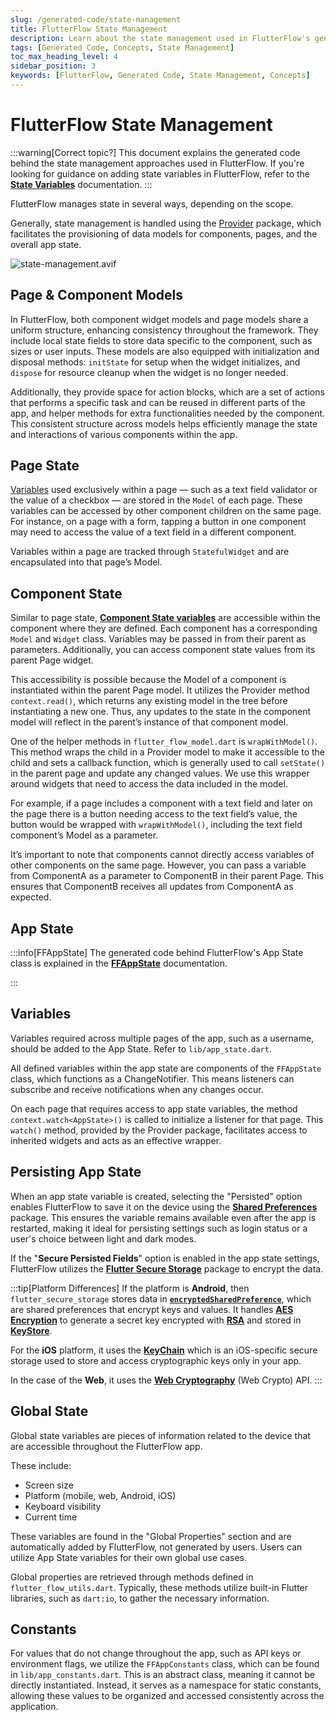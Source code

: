 ```yaml
---
slug: /generated-code/state-management
title: FlutterFlow State Management
description: Learn about the state management used in FlutterFlow's generated code.
tags: [Generated Code, Concepts, State Management]
toc_max_heading_level: 4
sidebar_position: 3
keywords: [FlutterFlow, Generated Code, State Management, Concepts]
---
```


# FlutterFlow State Management

:::warning[Correct topic?]
This document explains the generated code behind the state management approaches used in FlutterFlow. If you're looking for guidance on adding state variables in FlutterFlow, refer to the **[State Variables](../ff-concepts/state-management/state-variables.md)** documentation.
:::

FlutterFlow manages state in several ways, depending on the scope.

Generally, state management is handled using the [Provider](https://pub.dev/packages/provider) package, which facilitates the provisioning of data models for components, pages, and the overall app state.

![state-management.avif](../../static/img/state-management.avif)

## Page & Component Models

In FlutterFlow, both component widget models and page models share a uniform structure, enhancing consistency throughout the framework. They include local state fields to store data specific to the component, such as sizes or user inputs. These models are also equipped with initialization and disposal methods: `initState` for setup when the widget initializes, and `dispose` for resource cleanup when the widget is no longer needed.

Additionally, they provide space for action blocks, which are a set of actions that performs a specific task and can be reused in different parts of the app, and helper methods for extra functionalities needed by the component. This consistent structure across models helps efficiently manage the state and interactions of various components within the app.

## Page State

[Variables](../resources/ui/pages/page-lifecycle.md) used exclusively within a page — such as a text field validator or the value of a checkbox — are stored in the `Model` of each page. These variables can be accessed by other component children on the same page. For instance, on a page with a form, tapping a button in one component may need to access the value of a text field in a different component.

Variables within a page are tracked through `StatefulWidget` and are encapsulated into that page’s Model.

## Component State

Similar to page state, [**Component State variables**](../resources/ui/components/component-lifecycle.md) are accessible within the component where they are defined. Each component has a corresponding `Model` and `Widget` class. Variables may be passed in from their parent as parameters. Additionally, you can access component state values from its parent Page widget.

This accessibility is possible because the Model of a component is instantiated within the parent Page model. It utilizes the Provider method `context.read()`, which returns any existing model in the tree before instantiating a new one. Thus, any updates to the state in the component model will reflect in the parent’s instance of that component model.

One of the helper methods in `flutter_flow_model.dart` is `wrapWithModel()`. This method wraps the child in a Provider model to make it accessible to the child and sets a callback function, which is generally used to call `setState()` in the parent page and update any changed values. We use this wrapper around widgets that need to access the data included in the model.

For example, if a page includes a component with a text field and later on the page there is a button needing access to the text field’s value, the button would be wrapped with ```wrapWithModel()```, including the text field component’s Model as a parameter.

It’s important to note that components cannot directly access variables of other components on the same page. However, you can pass a variable from ComponentA as a parameter to ComponentB in their parent Page. This ensures that ComponentB receives all updates from ComponentA as expected.

## App State

:::info[FFAppState]
The generated code behind FlutterFlow's App State class is explained in the **[FFAppState](ff-app-state.md)** documentation.

:::

## Variables

Variables required across multiple pages of the app, such as a username, should be added to the App State. Refer to `lib/app_state.dart`.

All defined variables within the app state are components of the `FFAppState` class, which functions as a ChangeNotifier. This means listeners can subscribe and receive notifications when any changes occur.

On each page that requires access to app state variables, the method ```context.watch<AppState>()``` is called to initialize a listener for that page. This ```watch()``` method, provided by the Provider package, facilitates access to inherited widgets and acts as an effective wrapper.

## Persisting App State

When an app state variable is created, selecting the "Persisted" option enables FlutterFlow to save it on the device using the [**Shared Preferences**](https://pub.dev/packages/shared_preferences) package. This ensures the variable remains available even after the app is restarted, making it ideal for persisting settings such as login status or a user's choice between light and dark modes.

If the "**Secure Persisted Fields**" option is enabled in the app state settings, FlutterFlow utilizes the [**Flutter Secure Storage**](https://pub.dev/packages/flutter_secure_storage) package to encrypt the data. 

:::tip[Platform Differences]
If the platform is **Android**, then `flutter_secure_storage` stores data in [**`encryptedSharedPreference`**](https://developer.android.com/reference/androidx/security/crypto/EncryptedSharedPreferences), which are shared preferences that encrypt keys and values. It handles [**AES Encryption**](https://en.wikipedia.org/wiki/Advanced_Encryption_Standard) to generate a secret key encrypted with [**RSA**](https://en.wikipedia.org/wiki/RSA_(cryptosystem)) and stored in [**KeyStore**](https://developer.android.com/reference/java/security/KeyStore).

For the **iOS** platform, it uses the [**KeyChain**](https://developer.apple.com/documentation/security/keychain_services) which is an iOS-specific secure storage used to store and access cryptographic keys only in your app.

In the case of the **Web**, it uses the [**Web Cryptography**](https://developer.mozilla.org/en-US/docs/Web/API/Web_Crypto_API) (Web Crypto) API.
:::

## Global State

Global state variables are pieces of information related to the device that are accessible throughout the FlutterFlow app.

These include:

- Screen size
- Platform (mobile, web, Android, iOS)
- Keyboard visibility
- Current time

These variables are found in the "Global Properties" section and are automatically added by FlutterFlow, not generated by users. Users can utilize App State variables for their own global use cases.

Global properties are retrieved through methods defined in `flutter_flow_utils.dart`. Typically, these methods utilize built-in Flutter libraries, such as `dart:io`, to gather the necessary information.

## Constants

For values that do not change throughout the app, such as API keys or environment flags, we utilize the `FFAppConstants` class, which can be found in `lib/app_constants.dart`. This is an abstract class, meaning it cannot be directly instantiated. Instead, it serves as a namespace for static constants, allowing these values to be organized and accessed consistently across the application.